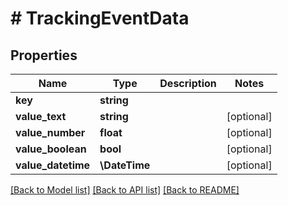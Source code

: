 # # TrackingEventData

## Properties

Name | Type | Description | Notes
------------ | ------------- | ------------- | -------------
**key** | **string** |  |
**value_text** | **string** |  | [optional]
**value_number** | **float** |  | [optional]
**value_boolean** | **bool** |  | [optional]
**value_datetime** | **\DateTime** |  | [optional]

[[Back to Model list]](../../README.md#models) [[Back to API list]](../../README.md#endpoints) [[Back to README]](../../README.md)
